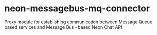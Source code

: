 # neon-messagebus-mq-connector
Proxy module for establishing communication between Message Queue based services and Message Bus - based Neon Chat API
